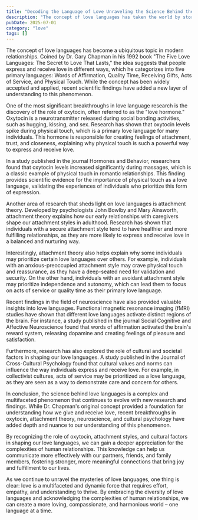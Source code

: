 ```yaml
---
title: "Decoding the Language of Love Unraveling the Science Behind the Five Love Languages"
description: "The concept of love languages has taken the world by storm, helping individuals understand how they give and receive love in relationships. But whats the science behind this phenomenon? In this art..."
pubDate: 2025-07-01
category: "love"
tags: []
---
```


The concept of love languages has become a ubiquitous topic in modern relationships. Coined by Dr. Gary Chapman in his 1992 book "The Five Love Languages: The Secret to Love That Lasts," the idea suggests that people express and receive love in different ways, which he categorizes into five primary languages: Words of Affirmation, Quality Time, Receiving Gifts, Acts of Service, and Physical Touch. While the concept has been widely accepted and applied, recent scientific findings have added a new layer of understanding to this phenomenon.

One of the most significant breakthroughs in love language research is the discovery of the role of oxytocin, often referred to as the "love hormone." Oxytocin is a neurotransmitter released during social bonding activities, such as hugging, kissing, and sex. Research has shown that oxytocin levels spike during physical touch, which is a primary love language for many individuals. This hormone is responsible for creating feelings of attachment, trust, and closeness, explaining why physical touch is such a powerful way to express and receive love.

In a study published in the journal Hormones and Behavior, researchers found that oxytocin levels increased significantly during massages, which is a classic example of physical touch in romantic relationships. This finding provides scientific evidence for the importance of physical touch as a love language, validating the experiences of individuals who prioritize this form of expression.

Another area of research that sheds light on love languages is attachment theory. Developed by psychologists John Bowlby and Mary Ainsworth, attachment theory explains how our early relationships with caregivers shape our attachment styles in adulthood. Research has shown that individuals with a secure attachment style tend to have healthier and more fulfilling relationships, as they are more likely to express and receive love in a balanced and nurturing way.

Interestingly, attachment theory also helps explain why some individuals may prioritize certain love languages over others. For example, individuals with an anxious-preoccupied attachment style may crave physical touch and reassurance, as they have a deep-seated need for validation and security. On the other hand, individuals with an avoidant attachment style may prioritize independence and autonomy, which can lead them to focus on acts of service or quality time as their primary love language.

Recent findings in the field of neuroscience have also provided valuable insights into love languages. Functional magnetic resonance imaging (fMRI) studies have shown that different love languages activate distinct regions of the brain. For instance, a study published in the journal Social Cognitive and Affective Neuroscience found that words of affirmation activated the brain's reward system, releasing dopamine and creating feelings of pleasure and satisfaction.

Furthermore, research has also explored the role of cultural and societal factors in shaping our love languages. A study published in the Journal of Cross-Cultural Psychology found that cultural values and norms can influence the way individuals express and receive love. For example, in collectivist cultures, acts of service may be prioritized as a love language, as they are seen as a way to demonstrate care and concern for others.

In conclusion, the science behind love languages is a complex and multifaceted phenomenon that continues to evolve with new research and findings. While Dr. Chapman's original concept provided a foundation for understanding how we give and receive love, recent breakthroughs in oxytocin, attachment theory, neuroscience, and cultural psychology have added depth and nuance to our understanding of this phenomenon.

By recognizing the role of oxytocin, attachment styles, and cultural factors in shaping our love languages, we can gain a deeper appreciation for the complexities of human relationships. This knowledge can help us communicate more effectively with our partners, friends, and family members, fostering stronger, more meaningful connections that bring joy and fulfillment to our lives.

As we continue to unravel the mysteries of love languages, one thing is clear: love is a multifaceted and dynamic force that requires effort, empathy, and understanding to thrive. By embracing the diversity of love languages and acknowledging the complexities of human relationships, we can create a more loving, compassionate, and harmonious world – one language at a time.